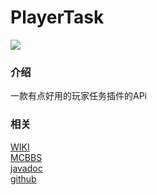 # PlayerTask

![](https://bstats.org/signatures/bukkit/PlayerTask.svg)

### 介绍

一款有点好用的玩家任务插件的APi

### 相关

[WIKI](https://ricedoc.handyplus.cn/wiki/PlayerTask/README/)  
[MCBBS](https://www.mcbbs.net/thread-1084534-1-1.html)  
[javadoc](https://handy-git.github.io/PlayerTaskVersions/)  
[github](https://github.com/handy-git/PlayerTaskVersions)
